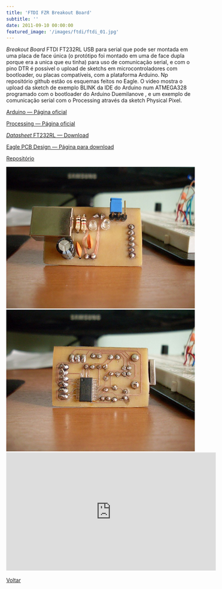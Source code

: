 ```yaml
---
title: 'FTDI FZR Breakout Board'
subtitle: ''
date: 2011-09-10 00:00:00
featured_image: '/images/ftdi/ftdi_01.jpg'
---
```


*Breakout Board* FTDI FT232RL USB para serial que pode ser montada em uma placa de face única (o protótipo foi montado em uma de face dupla porque era a unica que eu tinha) para uso de comunicação serial, e com o pino DTR é possível o upload de sketchs em microcontroladores com bootloader, ou placas compatíveis, com a plataforma Arduino. Np repositório github estão os esquemas feitos no Eagle. O video mostra o upload da sketch de exemplo BLINK da IDE do Arduino num ATMEGA328 programado com o bootloader do Arduino Duemilanove , e um exemplo de comunicação serial com o Processing através da sketch Physical Pixel.

[Arduino — Página oficial](http://www.arduino.cc/)

[Processing — Página oficial](http://processing.org/)

[*Datasheet* FT232RL — Download](http://www.ftdichip.com/Support/Documents/DataSheets/ICs/DS_FT232R.pdf)

[Eagle PCB Design — Página para download](http://www.cadsoftusa.com/downloads/?language=en)

[Repositório](https://github.com/andrebla/ftdifzr)

<div class="gallery" data-columns="2">
	<img src="/images/ftdi/ftdi_01.jpg">
	<img src="/images/ftdi/ftdi_02.jpg">
</div>

<iframe width="560" height="315" src="https://www.youtube-nocookie.com/embed/4Yf-KapSEFo?controls=0" frameborder="0" allow="accelerometer; autoplay; clipboard-write; encrypted-media; gyroscope; picture-in-picture" allowfullscreen></iframe>

<a href='/' class="button button--large">Voltar</a>